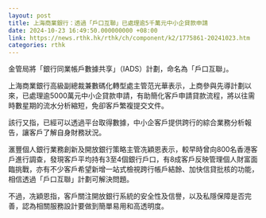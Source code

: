 ```yaml
---
layout: post
title: 上海商業銀行：透過「戶口互聯」已處理逾5千萬元中小企貸款申請
date: 2024-10-23 16:49:50.000000000 +08:00
link: https://news.rthk.hk/rthk/ch/component/k2/1775861-20241023.htm
categories: rthk
---
```


金管局將「銀行同業帳戶數據共享」（IADS）計劃，命名為「戶口互聯」。

上海商業銀行高級副總裁兼數碼化轉型處主管范光華表示，上商參與先導計劃以來，已處理逾5000萬元中小企貸款申請，有助簡化客戶申請貸款流程，將以往需時數星期的流水分析縮短，免卻客戶繁複提交文件。

該行又指，已經可以透過平台取得數據，中小企客戶提供跨行的綜合業務分析報告，讓客戶了解自身財務狀況。

滙豐個人銀行業務創新及開放銀行策略主管冼穎恩表示，較早時曾向800名香港客戶進行調查，發現客戶平均持有3至4個銀行戶口，有8成客戶反映管理個人財富面臨挑戰，亦有不少客戶希望新增一站式檢視跨行帳戶結餘、加快信貸批核的功能，相信透過「戶口互聯」計劃可解決問題。

不過，冼穎恩指，客戶關注開放銀行系統的安全性及信譽，以及私隱保障是否完善，認為相關服務設計要做到簡單易用和高透明度。
